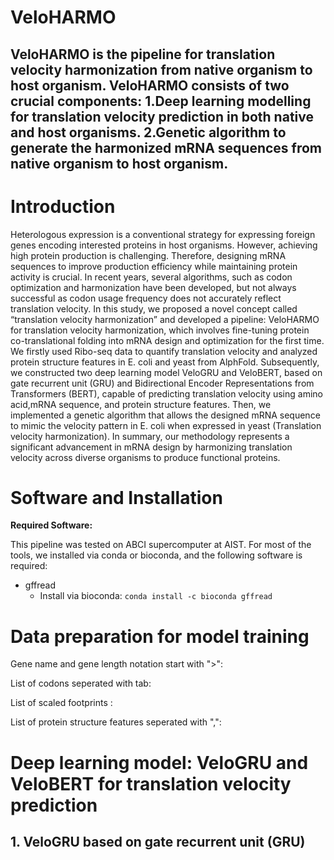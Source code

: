 # VeloHARMO
## VeloHARMO is the pipeline for translation velocity harmonization from native organism to host organism. VeloHARMO consists of two crucial components: 1.Deep learning modelling for translation velocity prediction in both native and host organisms. 2.Genetic algorithm to generate the harmonized mRNA sequences from native organism to host organism.

<h1>Introduction</h1>

<p>Heterologous expression is a conventional strategy for expressing foreign genes encoding interested proteins in host organisms. However, achieving high protein production is challenging. Therefore, designing mRNA sequences to improve production efficiency while maintaining protein activity is crucial. In recent years, several algorithms, such as codon optimization and harmonization have been developed, but not always successful as codon usage frequency does not accurately reflect translation velocity. In this study, we proposed a novel concept called “translation velocity harmonization” and developed a pipeline: VeloHARMO for translation velocity harmonization, which involves fine-tuning protein co-translational folding into mRNA design and optimization for the first time. We firstly used Ribo-seq data to quantify translation velocity and analyzed protein structure features in E. coli and yeast from AlphFold. Subsequently, we constructed two deep learning model VeloGRU and VeloBERT, based on gate recurrent unit (GRU) and Bidirectional Encoder Representations from Transformers (BERT), capable of predicting translation velocity using amino acid,mRNA sequence, and protein structure features. Then, we implemented a genetic algorithm that allows the designed mRNA sequence to mimic the velocity pattern in E. coli when expressed in yeast (Translation velocity harmonization). In summary, our methodology represents a significant advancement in mRNA design by harmonizing translation velocity across diverse organisms to produce functional proteins.</p>

<h1>Software and Installation</h1>
<p><strong>Required Software:</strong></p>
<p>This pipeline was tested on ABCI supercomputer at AIST. For most of the tools, we installed via conda or bioconda, and the following software is required:</p>

<ul>
  </li>
  <li>gffread
    <ul>
      <li>Install via bioconda: <code>conda install -c bioconda gffread</code></li>
    </ul>
  </li>
</ul>
  
<h1>Data preparation for model training</h1>

<p>Gene name and gene length notation start with ">":</p>
<p>List of codons seperated with tab:</p>
<p>List of scaled footprints :</p>
<p>List of protein structure features seperated with ",":</p>

<h1>Deep learning model: VeloGRU and VeloBERT for translation velocity prediction</h1>
<h2>1. VeloGRU based on gate recurrent unit (GRU)</h2>










